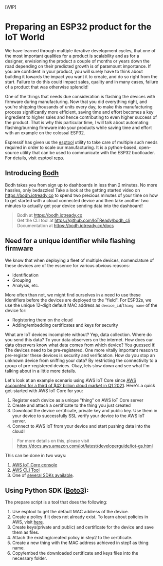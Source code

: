 [WIP]
# Preparing an ESP32 product for the IoT World

We have learned through multiple iterative development cycles, that one of the most important qualities for a product is scalability and as for a designer, envisioning the product a couple of months or years down the road depending on their predicted growth is of paramount importance. If you are confident in your product, you will surely have to think about building it towards the impact you want it to create, and do so right from the start. Failure to do this could impact sales, quality and in many cases, failure of a product that was otherwise splendid!

One of the things that needs due consideration is flashing the devices with firmware during manufacturing. Now that you did everything right, and you're shipping thousands of units every day, to make this manufacturing process significantly more efficient, saving time and effort becomes a key ingredient to higher sales and hence contributing to even higher success of the product. That is why this particular time, I will talk about automating flashing/burning firmware into your products while saving time and effort with an example on the colossal ESP32.

Espressif has given us the [esptool](https://github.com/espressif/esptool) utility to take care of multiple such needs required in order to scale our manufacturing. It is a python-based, open-source utility that can be used to communicate with the ESP32 bootloader. For details, visit esptool [repo](https://github.com/espressif/esptool). 

## Introducing [Bodh](https://bodh.iotready.co/)
Bodh takes you from sign up to dashboards in less than 2 minutes. No more hassles, only bedazzles! Take a look at the getting started video on https://bodh.iotready.co to spend two precious minutes of your time on how to get started with a cloud connected device and then take another two minutes to actually get your device sending data into the dashboard!

> Bodh at https://bodh.iotready.co<br>
 Get the CLI tool at https://github.com/IoTReady/bodh_cli<br>
 Documentation at https://bodh.iotready.co/docs


## Need for a unique identifier while flashing firmware
We know that when deploying a fleet of multiple devices, nomenclature of these devices are of the essence for various obvious reasons:
- Identification
- Grouping
- Analysis, etc.

More often than not, we might find ourselves in a need to use these identifiers before the devices are deployed to the "field". For ESP32s, we use the unique 12-digit default MAC address as `device_id`/`thing name` of the device for:
- Registering them on the cloud
- Adding/embedding certificates and keys for security

What are IoT devices incomplete without? Yep, data collection. Where do you send this data? To your data observers on the internet. How does our data observers know what data comes from which device? You guessed it! The devices need to be pre-registered. One more vitally important reason to pre-register these devices is security and verification. How do you stop an unknown device from sniffing your data? By restricting the connectivity to a group of pre-registered devices. Okay, lets slow down and see what I'm talking about in a little more details.

Let's look at an example scenario using AWS IoT Core since [AWS accounted for a third of $42 billion cloud market in Q1 2021](https://telecoms.com/509588/aws-accounted-for-a-third-of-42-billion-cloud-market-in-q1-2021/). Here's a quick get-started with AWS IoT Core for you:

1. Register each device as a unique "thing" on AWS IoT Core server
2. Create and attach a certificate to the thing you just created
3. Download the device certificate, private key and public key. Use them in your device to successfully SSL verify your device to the AWS IoT server.
4. Connect to AWS IoT from your device and start pushing data into the cloud!

> For more details on this, please visit https://docs.aws.amazon.com/iot/latest/developerguide/iot-gs.html

This can be done in two ways:
1. [AWS IoT Core console](https://docs.aws.amazon.com/iot/latest/developerguide/iot-moisture-create-thing.html)
2. [AWS CLI Tool](https://docs.aws.amazon.com/cli/latest/reference/iot/)
3. One of [several SDKs available](https://docs.aws.amazon.com/iot/latest/developerguide/iot-sdks.html).

## Using Python SDK ([Boto3](https://boto3.amazonaws.com/v1/documentation/api/latest/index.html#)):
The prepare script is a tool that does the following:
1. Use esptool to get the default MAC address of the device.
2. Create a policy if it does not already exist. To learn about policies in AWS, visit [here](https://docs.aws.amazon.com/iot/latest/developerguide/iot-policies.html).
3. Create keys(private and public) and certificate for the device and save them as files.
4. Attach the existing/created policy in step2 to the certificate.
5. Create a new thing with the MAC address achieved in step1 as thing name.
6. Copy/embed the downloaded certificate and keys files into the necessary folder.






